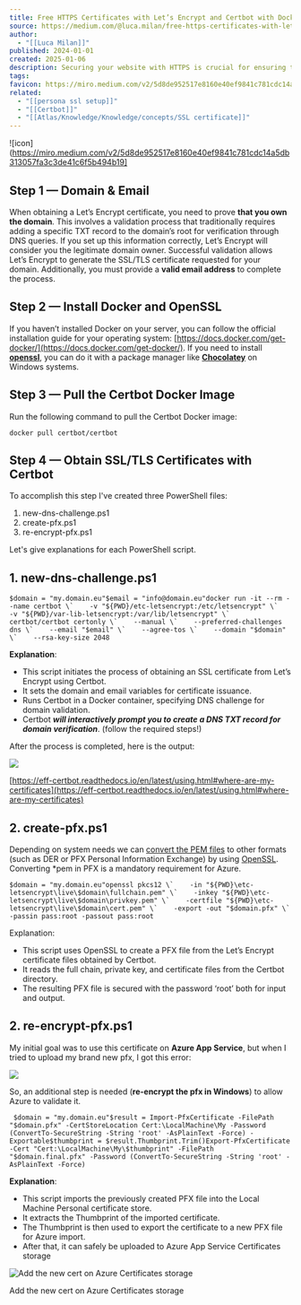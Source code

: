 ```yaml
---
title: Free HTTPS Certificates with Let’s Encrypt and Certbot with Docker
source: https://medium.com/@luca.milan/free-https-certificates-with-lets-encrypt-and-certbot-with-docker-1f44e7b103c6
author:
  - "[[Luca Milan]]"
published: 2024-01-01
created: 2025-01-06
description: Securing your website with HTTPS is crucial for ensuring the privacy and security of your users’ data. Let’s Encrypt, a free and open Certificate Authority, provides a simple way to obtain SSL/TLS…
tags: 
favicon: https://miro.medium.com/v2/5d8de952517e8160e40ef9841c781cdc14a5db313057fa3c3de41c6f5b494b19
related:
  - "[[persona ssl setup]]"
  - "[[Certbot]]"
  - "[[Atlas/Knowledge/Knowledge/concepts/SSL certificate]]"
---
```

![icon](https://miro.medium.com/v2/5d8de952517e8160e40ef9841c781cdc14a5db313057fa3c3de41c6f5b494b19]

## Step 1 — Domain & Email

When obtaining a Let’s Encrypt certificate, you need to prove **that you own the domain**. This involves a validation process that traditionally requires adding a specific TXT record to the domain’s root for verification through DNS queries. If you set up this information correctly, Let’s Encrypt will consider you the legitimate domain owner. Successful validation allows Let’s Encrypt to generate the SSL/TLS certificate requested for your domain. Additionally, you must provide a **valid email address** to complete the process.

## **Step 2 — Install Docker and OpenSSL**

If you haven’t installed Docker on your server, you can follow the official installation guide for your operating system: [https://docs.docker.com/get-docker/](https://docs.docker.com/get-docker/). If you need to install [**openssl**](https://www.openssl.org/), you can do it with a package manager like [**Chocolatey**](https://chocolatey.org/) on Windows systems.

## Step 3 — Pull the Certbot Docker Image

Run the following command to pull the Certbot Docker image:

```
docker pull certbot/certbot
```

## Step 4 — Obtain SSL/TLS Certificates with Certbot

To accomplish this step I've created three PowerShell files:

1. new-dns-challenge.ps1
2. create-pfx.ps1
3. re-encrypt-pfx.ps1

Let's give explanations for each PowerShell script.

## 1\. new-dns-challenge.ps1

```
$domain = "my.domain.eu"$email = "info@domain.eu"docker run -it --rm --name certbot \`    -v "${PWD}/etc-letsencrypt:/etc/letsencrypt" \`    -v "${PWD}/var-lib-letsencrypt:/var/lib/letsencrypt" \`    certbot/certbot certonly \`    --manual \`    --preferred-challenges dns \`    --email "$email" \`    --agree-tos \`    --domain "$domain" \`    --rsa-key-size 2048
```

**Explanation**:

- This script initiates the process of obtaining an SSL certificate from Let’s Encrypt using Certbot.
- It sets the domain and email variables for certificate issuance.
- Runs Certbot in a Docker container, specifying DNS challenge for domain validation.
- Certbot ***will interactively prompt you to create a DNS TXT record for domain verification***. (follow the required steps!)

After the process is completed, here is the output:

![](https://miro.medium.com/v2/resize:fit:700/1*O_Rrp-yUeOOf5paA3IL6rg.png)

[https://eff-certbot.readthedocs.io/en/latest/using.html#where-are-my-certificates](https://eff-certbot.readthedocs.io/en/latest/using.html#where-are-my-certificates)

## 2\. create-pfx.ps1

Depending on system needs we can [convert the PEM files](https://www.digicert.com/kb/ssl-support/openssl-quick-reference-guide.htm#ConvertingCertificateFormats) to other formats (such as DER or PFX Personal Information Exchange) by using [OpenSSL](https://www.openssl.org/). Converting \*pem in PFX is a mandatory requirement for Azure.

```
$domain = "my.domain.eu"openssl pkcs12 \`    -in "${PWD}\etc-letsencrypt\live\$domain\fullchain.pem" \`    -inkey "${PWD}\etc-letsencrypt\live\$domain\privkey.pem" \`    -certfile "${PWD}\etc-letsencrypt\live\$domain\cert.pem" \`    -export -out "$domain.pfx" \`    -passin pass:root -passout pass:root
```

Explanation:

- This script uses OpenSSL to create a PFX file from the Let’s Encrypt certificate files obtained by Certbot.
- It reads the full chain, private key, and certificate files from the Certbot directory.
- The resulting PFX file is secured with the password ‘root’ both for input and output.

## 2\. re-encrypt-pfx.ps1

My initial goal was to use this certificate on **Azure App Service**, but when I tried to upload my brand new pfx, I got this error:

![](https://miro.medium.com/v2/resize:fit:617/1*3Vzgmj3GPGYGBOL4ZzZ_vQ.png)

So, an additional step is needed (**re-encrypt the pfx in Windows**) to allow Azure to validate it.

```
 $domain = "my.domain.eu"$result = Import-PfxCertificate -FilePath "$domain.pfx" -CertStoreLocation Cert:\LocalMachine\My -Password (ConvertTo-SecureString -String 'root' -AsPlainText -Force) -Exportable$thumbprint = $result.Thumbprint.Trim()Export-PfxCertificate -Cert "Cert:\LocalMachine\My\$thumbprint" -FilePath "$domain.final.pfx" -Password (ConvertTo-SecureString -String 'root' -AsPlainText -Force)
```

**Explanation**:

- This script imports the previously created PFX file into the Local Machine Personal certificate store.
- It extracts the Thumbprint of the imported certificate.
- The Thumbprint is then used to export the certificate to a new PFX file for Azure import.
- After that, it can safely be uploaded to Azure App Service Certificates storage

![Add the new cert on Azure Certificates storage](https://miro.medium.com/v2/resize:fit:700/1*ZywTvCjO8n6aA9giFogLww.png)

Add the new cert on Azure Certificates storage